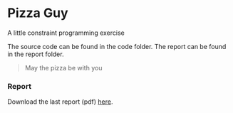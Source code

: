 # Pizza Guy
A little constraint programming exercise

The source code can be found in the code folder.
The report can be found in the report folder.

>May the pizza be with you


### Report 
Download the last report (pdf) [here](https://github.com/jokerale/pizzaguy/releases/latest/download/report.pdf).

